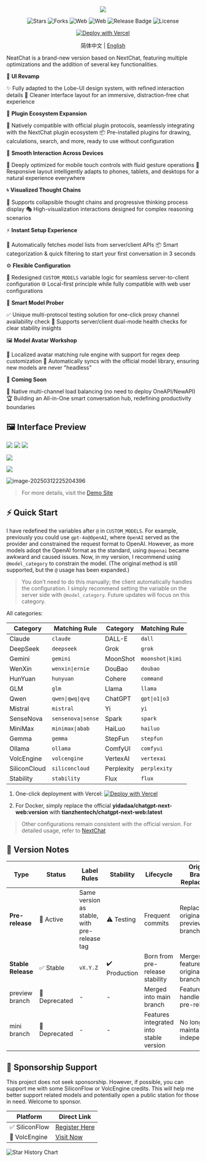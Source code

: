 <div align="center">

![](https://raw.githubusercontent.com/tianzhentech/static/main/images/NeatChat-Dark.svg)

![Stars](https://img.shields.io/github/stars/tianzhentech/neatchat)
![Forks](https://img.shields.io/github/forks/tianzhentech/neatchat)
![Web](https://img.shields.io/badge/Web-PWA-orange?logo=microsoftedge)
![Web](https://img.shields.io/badge/-Windows-blue?logo=windows)
![Release Badge](https://img.shields.io/github/v/release/tianzhentech/neatchat.svg)
![License](https://img.shields.io/github/license/tianzhentech/neatchat.svg)

[![Deploy with Vercel](https://vercel.com/button)](https://vercel.com/new/clone?repository-url=https://github.com/tianzhentech/NeatChat.git)

简体中文 | [English](README.en.md)
</div>

NeatChat is a brand-new version based on NextChat, featuring multiple optimizations and the addition of several key functionalities.

🎨 **UI Revamp**

✨ Fully adapted to the Lobe-UI design system, with refined interaction details
🌿 Cleaner interface layout for an immersive, distraction-free chat experience

🔌 **Plugin Ecosystem Expansion**

🧩 Natively compatible with official plugin protocols, seamlessly integrating with the NextChat plugin ecosystem
📦 Pre-installed plugins for drawing, calculations, search, and more, ready to use without configuration

📱 **Smooth Interaction Across Devices**

🔄 Deeply optimized for mobile touch controls with fluid gesture operations
📲 Responsive layout intelligently adapts to phones, tablets, and desktops for a natural experience everywhere

🌀 **Visualized Thought Chains**

🧠 Supports collapsible thought chains and progressive thinking process display
🎭 High-visualization interactions designed for complex reasoning scenarios

⚡ **Instant Setup Experience**

🚀 Automatically fetches model lists from server/client APIs
📦 Smart categorization & quick filtering to start your first conversation in 3 seconds

⚙️ **Flexible Configuration**

🔗 Redesigned `CUSTOM_MODELS` variable logic for seamless server-to-client configuration
🌐 Local-first principle while fully compatible with web user configurations

🧪 **Smart Model Prober**

✅ Unique multi-protocol testing solution for one-click proxy channel availability check
🔋 Supports server/client dual-mode health checks for clear stability insights

🖼️ **Model Avatar Workshop**

🎨 Localized avatar matching rule engine with support for regex deep customization
🔄 Automatically syncs with the official model library, ensuring new models are never "headless"

🚧 **Coming Soon**

🌉 Native multi-channel load balancing (no need to deploy OneAPI/NewAPI)
🏆 Building an All-in-One smart conversation hub, redefining productivity boundaries

## 🖼️ Interface Preview

![](https://raw.githubusercontent.com/tianzhentech/static/main/images/%7B326DD837-A2FE-4603-A289-47FD5FED329A%7D.png)
![](https://raw.githubusercontent.com/tianzhentech/static/main/images/%7B1FB6B249-72D5-42F0-B861-7FE95ADCEEEE%7D.png)
![](https://raw.githubusercontent.com/tianzhentech/static/main/images/%7B6656232E-09F3-472D-A2B4-621DDD57D9CC%7D.png)

![](https://raw.githubusercontent.com/tianzhentech/static/main/images/20250312232933.png)

![](https://raw.githubusercontent.com/tianzhentech/static/main/images/20250312223248.png)

![image-20250312225204396](C:\Users\tianzhen\AppData\Roaming\Typora\typora-user-images\image-20250312225204396.png)

> For more details, visit the [Demo Site](https://nc.tianz.me)

## ⚡ Quick Start

I have redefined the variables after `@` in `CUSTOM_MODELS`. For example, previously you could use `gpt-4o@OpenAI`, where `OpenAI` served as the provider and constrained the request format to OpenAI. However, as more models adopt the OpenAI format as the standard, using `@openai` became awkward and caused issues. Now, in my version, I recommend using `@model_category` to constrain the model. (The original method is still supported, but the `@` usage has been expanded.)

> You don’t need to do this manually; the client automatically handles the configuration. I simply recommend setting the variable on the server side with `@model_category`. Future updates will focus on this category.

All categories:

| Category      | Matching Rule         | Category    | Matching Rule       |
| ------------- | --------------------- | ----------- | ------------------- |
| Claude        | `claude`             | DALL-E      | `dall`             |
| DeepSeek      | `deepseek`           | Grok        | `grok`             |
| Gemini        | `gemini`             | MoonShot    | `moonshot\|kimi`   |
| WenXin        | `wenxin\|ernie`      | DouBao      | `doubao`           |
| HunYuan       | `hunyuan`            | Cohere      | `command`          |
| GLM           | `glm`                | Llama       | `llama`            |
| Qwen          | `qwen\|qwq\|qvq`     | ChatGPT     | `gpt\|o1\|o3`      |
| Mistral       | `mistral`            | Yi          | `yi`               |
| SenseNova     | `sensenova\|sense`   | Spark       | `spark`            |
| MiniMax       | `minimax\|abab`      | HaiLuo      | `hailuo`           |
| Gemma         | `gemma`              | StepFun     | `stepfun`          |
| Ollama        | `ollama`             | ComfyUI     | `comfyui`          |
| VolcEngine    | `volcengine`         | VertexAI    | `vertexai`         |
| SiliconCloud  | `siliconcloud`       | Perplexity  | `perplexity`       |
| Stability     | `stability`          | Flux        | `flux`             |

1. One-click deployment with Vercel: [![Deploy with Vercel](https://vercel.com/button)](https://vercel.com/new/clone?repository-url=https://github.com/tianzhentech/NeatChat.git)

2. For Docker, simply replace the official **yidadaa/chatgpt-next-web:version** with **tianzhentech/chatgpt-next-web:latest**

> Other configurations remain consistent with the official version. For detailed usage, refer to [NextChat](https://github.com/ChatGPTNextWeb/ChatGPT-Next-Web)

## 🚢 Version Notes

| Type          | Status | Label Rules                     | Stability | Lifecycle          | Original Branch Replacement |
| ------------- | ------ | ------------------------------- | --------- | ------------------ | -------------------------- |
| **Pre-release** | 🔄 Active | Same version as stable, with pre-release tag | ⚠️ Testing | Frequent commits   | Replaces original preview branch |
| **Stable Release** | ✅ Stable | `vX.Y.Z`                         | ✔️ Production | Born from pre-release stability | Merges features from original mini branch |
| preview branch | 🚫 Deprecated | -                                | -          | Merged into main branch | Features handled by pre-release |
| mini branch    | 🚫 Deprecated | -                                | -          | Features integrated into stable version | No longer maintained independently |

## 💝 Sponsorship Support

This project does not seek sponsorship. However, if possible, you can support me with some SiliconFlow or VolcEngine credits. This will help me better support related models and potentially open a public station for those in need. Welcome to sponsor.

| Platform     | Direct Link                                            |
| ------------ | ----------------------------------------------------- |
| ✅ SiliconFlow | [Register Here](https://cloud.siliconflow.cn/i/tX3hT0Ly) |
| 🚀 VolcEngine | [Visit Now](https://volcengine.com/L/i5QyNFSX)         |

<a>

 <picture>
   <source media="(prefers-color-scheme: dark)" srcset="https://api.star-history.com/svg?repos=tianzhentech/NeatChat&type=Date&theme=dark" />
   <source media="(prefers-color-scheme: light)" srcset="https://api.star-history.com/svg?repos=tianzhentech/NeatChat&type=Date" />
   <img alt="Star History Chart" src="https://api.star-history.com/svg?repos=tianzhentech/NeatChat&type=Date" />
 </picture>

</a>
